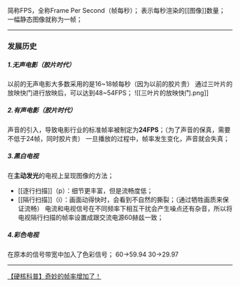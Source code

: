 简称FPS，全称Frame Per Second（帧每秒）；
表示每秒渲染的[[图像]]数量；
一幅静态图像就称为一帧；
***
### 发展历史
##### 1.无声电影（胶片时代）
以前的无声电影大多数采用的是16~18帧每秒（因为以前的胶片贵）
通过三叶片的放映快门进行放映后，可以达到48~54FPS；
![[三叶片的放映快门.png]]
##### **2.有声电影（胶片时代）**
声音的引入，导致电影行业的标准帧率被制定为**24FPS**；（为了声音的保真，需要不低于24帧，同时胶片贵）
一旦播放的过程中，帧率发生变化，声音就会失真；
##### 3.黑白电视
在**主动发光**的电视上呈现图像的方法；
- [[逐行扫描]]（p）：细节更丰富，但是流畅度低；
- [[隔行扫描]]（i）：画面动得快时，会看到不自然的撕裂；（通过牺牲画质来保证流畅）
电流和电视信号在不同频率下相互干扰会产生噪点还有杂音，所以将电视隔行扫描的帧率设置成跟交流电源60赫兹一致；
##### 4.彩色电视
在原本的信号带宽中加入了色彩信号；
60→59.94
30→29.97
***
[【硬核科普】奇妙的帧率增加了！](http://youtube.com/watch?v=-5c0o2H-k7A)

